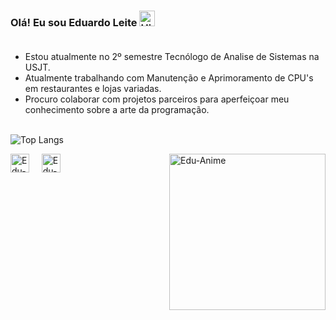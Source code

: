 ### Olá! Eu sou Eduardo Leite  <img align="centre" alt="Hi" height="25" src="https://media.tenor.com/SNL9_xhZl9oAAAAi/waving-hand-joypixels.gif" alt="Hi"> <br> <br>
- Estou atualmente no 2º semestre Tecnólogo de Analise de Sistemas na USJT.
- Atualmente trabalhando com Manutenção e Aprimoramento de CPU's em restaurantes e lojas variadas.
- Procuro colaborar com projetos parceiros para aperfeiçoar meu conhecimento sobre a arte da programação. <br> <br>

![Top Langs](https://github-readme-stats.vercel.app/api/top-langs/?username=Edbussl&layout=pie&theme=graywhite)
<div style="display: inline_block">

 <!-- LINGUAGENS:
<img align="center" alt="Rafa-Python" height="30" width="40" src="https://raw.githubusercontent.com/devicons/devicon/master/icons/python/python-original.svg">
<img align="center" alt="Rafa-HTML" height="30" width="40" src="https://raw.githubusercontent.com/devicons/devicon/master/icons/html5/html5-original.svg">
<img align="center" alt="Rafa-CSS" height="30" width="40" src="https://raw.githubusercontent.com/devicons/devicon/master/icons/css3/css3-original.svg"> -->

<!--        GIF        -->
<img align="right" alt="Edu-Anime" height="250" width="250" src="https://i.picasion.com/pic92/477263b4cd953d23df6785584e25d99e.gif" alt="Eduardo Animezinho">

<!--   Redes Sociais   -->
[<img align="center" alt="Edu-Twitter"  height="30" src="https://upload.wikimedia.org/wikipedia/commons/5/57/X_logo_2023_%28white%29.png" />](https://twitter.com/EdyyRo9) &nbsp;&nbsp;&nbsp;
[<img align="center" alt="Edu-LinkedIN" height="30" src="https://cdn.jsdelivr.net/gh/devicons/devicon@latest/icons/linkedin/linkedin-original.svg" />](https://www.linkedin.com/feed/?trk=sem-ga_campid.12619604099_asid.149519181115_crid.657343811713_kw.linkedin_d.c_tid.kwd-148086543_n.g_mt.e_geo.1001724) 

<!-- Cobrinha Commits  
![Snake animation](https://github.vom/Edbussl/Edbussl/blob/output/github-contribution-grid-snake-svg)
-->

</div>
